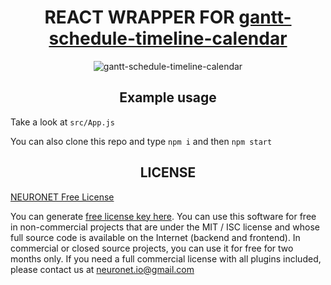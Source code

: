 <h1 align="center">REACT WRAPPER FOR <a href="https://github.com/neuronetio/gantt-schedule-timeline-calendar">gantt-schedule-timeline-calendar</a></h1>

<p align="center">
  <img src="https://neuronet.io/screenshots/mainapp.jpg" alt="gantt-schedule-timeline-calendar">
</p>

<h2 align="center">Example usage</h2>

Take a look at `src/App.js`

You can also clone this repo and type `npm i` and then `npm start`

<h2 align="center">LICENSE</h2>

[NEURONET Free License](https://github.com/neuronetio/gantt-schedule-timeline-calendar/blob/master/LICENSE)

You can generate [free license key here](https://gstc.neuronet.io/free-key).
You can use this software for free in non-commercial projects that are under the MIT / ISC license and whose full source code is available on the Internet (backend and frontend).
In commercial or closed source projects, you can use it for free for two months only.
If you need a full commercial license with all plugins included, please contact us at neuronet.io@gmail.com
